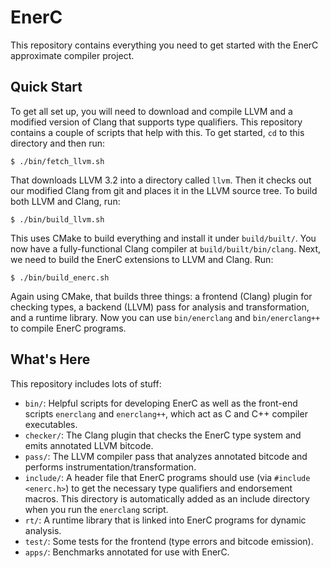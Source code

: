 EnerC
=====

This repository contains everything you need to get started with the
EnerC approximate compiler project.


Quick Start
-----------

To get all set up, you will need to download and compile LLVM and a
modified version of Clang that supports type qualifiers. This repository
contains a couple of scripts that help with this. To get started, `cd`
to this directory and then run:

    $ ./bin/fetch_llvm.sh

That downloads LLVM 3.2 into a directory called `llvm`. Then it checks
out our modified Clang from git and places it in the LLVM source tree.
To build both LLVM and Clang, run:

    $ ./bin/build_llvm.sh

This uses CMake to build everything and install it under `build/built/`.
You now have a fully-functional Clang compiler at
`build/built/bin/clang`. Next, we need to build the EnerC extensions to
LLVM and Clang. Run:

    $ ./bin/build_enerc.sh

Again using CMake, that builds three things: a frontend (Clang) plugin
for checking types, a backend (LLVM) pass for analysis and
transformation, and a runtime library. Now you can use `bin/enerclang`
and `bin/enerclang++` to compile EnerC programs.


What's Here
-----------

This repository includes lots of stuff:

* `bin/`: Helpful scripts for developing EnerC as well as the front-end
  scripts `enerclang` and `enerclang++`, which act as C and C++ compiler
  executables.
* `checker/`: The Clang plugin that checks the EnerC type system and
  emits annotated LLVM bitcode.
* `pass/`: The LLVM compiler pass that analyzes annotated bitcode and
  performs instrumentation/transformation.
* `include/`: A header file that EnerC programs should use (via
  `#include <enerc.h>`) to get the necessary type qualifiers and
  endorsement macros. This directory is automatically added as an
  include directory when you run the `enerclang` script.
* `rt/`: A runtime library that is linked into EnerC programs for
  dynamic analysis.
* `test/`: Some tests for the frontend (type errors and bitcode
  emission).
* `apps/`: Benchmarks annotated for use with EnerC.
